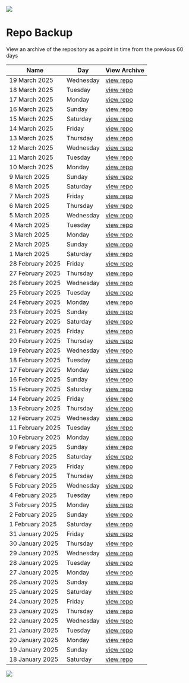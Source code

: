 ![](../../reports/img/header.jpg)

# Repo Backup

View an archive of the repository as a point in time from the previous 60 days


| Name                 | Day         |View Archive              |
| -------------------- |-------------|-------------------------|
| 19 March 2025    | Wednesday    | [view repo](https://github.com/Peter-Piek/PUBLIC-Subscription-Backup/tree/HEAD@%7B2025-3-19%7D)    |
| 18 March 2025    | Tuesday    | [view repo](https://github.com/Peter-Piek/PUBLIC-Subscription-Backup/tree/HEAD@%7B2025-3-18%7D)    |
| 17 March 2025    | Monday    | [view repo](https://github.com/Peter-Piek/PUBLIC-Subscription-Backup/tree/HEAD@%7B2025-3-17%7D)    |
| 16 March 2025    | Sunday    | [view repo](https://github.com/Peter-Piek/PUBLIC-Subscription-Backup/tree/HEAD@%7B2025-3-16%7D)    |
| 15 March 2025    | Saturday    | [view repo](https://github.com/Peter-Piek/PUBLIC-Subscription-Backup/tree/HEAD@%7B2025-3-15%7D)    |
| 14 March 2025    | Friday    | [view repo](https://github.com/Peter-Piek/PUBLIC-Subscription-Backup/tree/HEAD@%7B2025-3-14%7D)    |
| 13 March 2025    | Thursday    | [view repo](https://github.com/Peter-Piek/PUBLIC-Subscription-Backup/tree/HEAD@%7B2025-3-13%7D)    |
| 12 March 2025    | Wednesday    | [view repo](https://github.com/Peter-Piek/PUBLIC-Subscription-Backup/tree/HEAD@%7B2025-3-12%7D)    |
| 11 March 2025    | Tuesday    | [view repo](https://github.com/Peter-Piek/PUBLIC-Subscription-Backup/tree/HEAD@%7B2025-3-11%7D)    |
| 10 March 2025    | Monday    | [view repo](https://github.com/Peter-Piek/PUBLIC-Subscription-Backup/tree/HEAD@%7B2025-3-10%7D)    |
| 9 March 2025    | Sunday    | [view repo](https://github.com/Peter-Piek/PUBLIC-Subscription-Backup/tree/HEAD@%7B2025-3-9%7D)    |
| 8 March 2025    | Saturday    | [view repo](https://github.com/Peter-Piek/PUBLIC-Subscription-Backup/tree/HEAD@%7B2025-3-8%7D)    |
| 7 March 2025    | Friday    | [view repo](https://github.com/Peter-Piek/PUBLIC-Subscription-Backup/tree/HEAD@%7B2025-3-7%7D)    |
| 6 March 2025    | Thursday    | [view repo](https://github.com/Peter-Piek/PUBLIC-Subscription-Backup/tree/HEAD@%7B2025-3-6%7D)    |
| 5 March 2025    | Wednesday    | [view repo](https://github.com/Peter-Piek/PUBLIC-Subscription-Backup/tree/HEAD@%7B2025-3-5%7D)    |
| 4 March 2025    | Tuesday    | [view repo](https://github.com/Peter-Piek/PUBLIC-Subscription-Backup/tree/HEAD@%7B2025-3-4%7D)    |
| 3 March 2025    | Monday    | [view repo](https://github.com/Peter-Piek/PUBLIC-Subscription-Backup/tree/HEAD@%7B2025-3-3%7D)    |
| 2 March 2025    | Sunday    | [view repo](https://github.com/Peter-Piek/PUBLIC-Subscription-Backup/tree/HEAD@%7B2025-3-2%7D)    |
| 1 March 2025    | Saturday    | [view repo](https://github.com/Peter-Piek/PUBLIC-Subscription-Backup/tree/HEAD@%7B2025-3-1%7D)    |
| 28 February 2025    | Friday    | [view repo](https://github.com/Peter-Piek/PUBLIC-Subscription-Backup/tree/HEAD@%7B2025-2-28%7D)    |
| 27 February 2025    | Thursday    | [view repo](https://github.com/Peter-Piek/PUBLIC-Subscription-Backup/tree/HEAD@%7B2025-2-27%7D)    |
| 26 February 2025    | Wednesday    | [view repo](https://github.com/Peter-Piek/PUBLIC-Subscription-Backup/tree/HEAD@%7B2025-2-26%7D)    |
| 25 February 2025    | Tuesday    | [view repo](https://github.com/Peter-Piek/PUBLIC-Subscription-Backup/tree/HEAD@%7B2025-2-25%7D)    |
| 24 February 2025    | Monday    | [view repo](https://github.com/Peter-Piek/PUBLIC-Subscription-Backup/tree/HEAD@%7B2025-2-24%7D)    |
| 23 February 2025    | Sunday    | [view repo](https://github.com/Peter-Piek/PUBLIC-Subscription-Backup/tree/HEAD@%7B2025-2-23%7D)    |
| 22 February 2025    | Saturday    | [view repo](https://github.com/Peter-Piek/PUBLIC-Subscription-Backup/tree/HEAD@%7B2025-2-22%7D)    |
| 21 February 2025    | Friday    | [view repo](https://github.com/Peter-Piek/PUBLIC-Subscription-Backup/tree/HEAD@%7B2025-2-21%7D)    |
| 20 February 2025    | Thursday    | [view repo](https://github.com/Peter-Piek/PUBLIC-Subscription-Backup/tree/HEAD@%7B2025-2-20%7D)    |
| 19 February 2025    | Wednesday    | [view repo](https://github.com/Peter-Piek/PUBLIC-Subscription-Backup/tree/HEAD@%7B2025-2-19%7D)    |
| 18 February 2025    | Tuesday    | [view repo](https://github.com/Peter-Piek/PUBLIC-Subscription-Backup/tree/HEAD@%7B2025-2-18%7D)    |
| 17 February 2025    | Monday    | [view repo](https://github.com/Peter-Piek/PUBLIC-Subscription-Backup/tree/HEAD@%7B2025-2-17%7D)    |
| 16 February 2025    | Sunday    | [view repo](https://github.com/Peter-Piek/PUBLIC-Subscription-Backup/tree/HEAD@%7B2025-2-16%7D)    |
| 15 February 2025    | Saturday    | [view repo](https://github.com/Peter-Piek/PUBLIC-Subscription-Backup/tree/HEAD@%7B2025-2-15%7D)    |
| 14 February 2025    | Friday    | [view repo](https://github.com/Peter-Piek/PUBLIC-Subscription-Backup/tree/HEAD@%7B2025-2-14%7D)    |
| 13 February 2025    | Thursday    | [view repo](https://github.com/Peter-Piek/PUBLIC-Subscription-Backup/tree/HEAD@%7B2025-2-13%7D)    |
| 12 February 2025    | Wednesday    | [view repo](https://github.com/Peter-Piek/PUBLIC-Subscription-Backup/tree/HEAD@%7B2025-2-12%7D)    |
| 11 February 2025    | Tuesday    | [view repo](https://github.com/Peter-Piek/PUBLIC-Subscription-Backup/tree/HEAD@%7B2025-2-11%7D)    |
| 10 February 2025    | Monday    | [view repo](https://github.com/Peter-Piek/PUBLIC-Subscription-Backup/tree/HEAD@%7B2025-2-10%7D)    |
| 9 February 2025    | Sunday    | [view repo](https://github.com/Peter-Piek/PUBLIC-Subscription-Backup/tree/HEAD@%7B2025-2-9%7D)    |
| 8 February 2025    | Saturday    | [view repo](https://github.com/Peter-Piek/PUBLIC-Subscription-Backup/tree/HEAD@%7B2025-2-8%7D)    |
| 7 February 2025    | Friday    | [view repo](https://github.com/Peter-Piek/PUBLIC-Subscription-Backup/tree/HEAD@%7B2025-2-7%7D)    |
| 6 February 2025    | Thursday    | [view repo](https://github.com/Peter-Piek/PUBLIC-Subscription-Backup/tree/HEAD@%7B2025-2-6%7D)    |
| 5 February 2025    | Wednesday    | [view repo](https://github.com/Peter-Piek/PUBLIC-Subscription-Backup/tree/HEAD@%7B2025-2-5%7D)    |
| 4 February 2025    | Tuesday    | [view repo](https://github.com/Peter-Piek/PUBLIC-Subscription-Backup/tree/HEAD@%7B2025-2-4%7D)    |
| 3 February 2025    | Monday    | [view repo](https://github.com/Peter-Piek/PUBLIC-Subscription-Backup/tree/HEAD@%7B2025-2-3%7D)    |
| 2 February 2025    | Sunday    | [view repo](https://github.com/Peter-Piek/PUBLIC-Subscription-Backup/tree/HEAD@%7B2025-2-2%7D)    |
| 1 February 2025    | Saturday    | [view repo](https://github.com/Peter-Piek/PUBLIC-Subscription-Backup/tree/HEAD@%7B2025-2-1%7D)    |
| 31 January 2025    | Friday    | [view repo](https://github.com/Peter-Piek/PUBLIC-Subscription-Backup/tree/HEAD@%7B2025-1-31%7D)    |
| 30 January 2025    | Thursday    | [view repo](https://github.com/Peter-Piek/PUBLIC-Subscription-Backup/tree/HEAD@%7B2025-1-30%7D)    |
| 29 January 2025    | Wednesday    | [view repo](https://github.com/Peter-Piek/PUBLIC-Subscription-Backup/tree/HEAD@%7B2025-1-29%7D)    |
| 28 January 2025    | Tuesday    | [view repo](https://github.com/Peter-Piek/PUBLIC-Subscription-Backup/tree/HEAD@%7B2025-1-28%7D)    |
| 27 January 2025    | Monday    | [view repo](https://github.com/Peter-Piek/PUBLIC-Subscription-Backup/tree/HEAD@%7B2025-1-27%7D)    |
| 26 January 2025    | Sunday    | [view repo](https://github.com/Peter-Piek/PUBLIC-Subscription-Backup/tree/HEAD@%7B2025-1-26%7D)    |
| 25 January 2025    | Saturday    | [view repo](https://github.com/Peter-Piek/PUBLIC-Subscription-Backup/tree/HEAD@%7B2025-1-25%7D)    |
| 24 January 2025    | Friday    | [view repo](https://github.com/Peter-Piek/PUBLIC-Subscription-Backup/tree/HEAD@%7B2025-1-24%7D)    |
| 23 January 2025    | Thursday    | [view repo](https://github.com/Peter-Piek/PUBLIC-Subscription-Backup/tree/HEAD@%7B2025-1-23%7D)    |
| 22 January 2025    | Wednesday    | [view repo](https://github.com/Peter-Piek/PUBLIC-Subscription-Backup/tree/HEAD@%7B2025-1-22%7D)    |
| 21 January 2025    | Tuesday    | [view repo](https://github.com/Peter-Piek/PUBLIC-Subscription-Backup/tree/HEAD@%7B2025-1-21%7D)    |
| 20 January 2025    | Monday    | [view repo](https://github.com/Peter-Piek/PUBLIC-Subscription-Backup/tree/HEAD@%7B2025-1-20%7D)    |
| 19 January 2025    | Sunday    | [view repo](https://github.com/Peter-Piek/PUBLIC-Subscription-Backup/tree/HEAD@%7B2025-1-19%7D)    |
| 18 January 2025    | Saturday    | [view repo](https://github.com/Peter-Piek/PUBLIC-Subscription-Backup/tree/HEAD@%7B2025-1-18%7D)    |

![](../../reports/img/logo.jpg)
